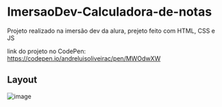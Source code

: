 # ImersaoDev-Calculadora-de-notas
Projeto realizado na imersão dev da alura, prejeto feito com HTML, CSS e JS

link do projeto no CodePen: https://codepen.io/andreluisoliveirac/pen/MWOdwXW

## Layout
![image](https://user-images.githubusercontent.com/99936429/157168323-f2ee0db4-df26-4fbb-b385-8ccb7d45cc8d.png)

